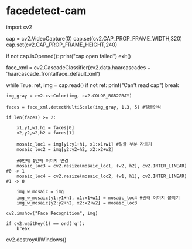 # facedetect-cam
import cv2

cap = cv2.VideoCapture(0)
cap.set(cv2.CAP_PROP_FRAME_WIDTH,320)
cap.set(cv2.CAP_PROP_FRAME_HEIGHT,240)

if not cap.isOpened():
    print("cap open failed")
    exit()

face_xml = cv2.CascadeClassifier(cv2.data.haarcascades + 'haarcascade_frontalface_default.xml')

while True:
    ret, img = cap.read()
    if not ret:
        print("Can't read cap")
        break

    img_gray = cv2.cvtColor(img, cv2.COLOR_BGR2GRAY)

    faces = face_xml.detectMultiScale(img_gray, 1.3, 5) #얼굴인식

    if len(faces) >= 2:
        
        x1,y1,w1,h1 = faces[0]
        x2,y2,w2,h2 = faces[1]

        mosaic_loc1 = img[y1:y1+h1, x1:x1+w1] #얼굴 부분 자르기
        mosaic_loc2 = img[y2:y2+h2, x2:x2+w2]
        
        #0번째 1번째 이미지 변경
        mosaic_loc3 = cv2.resize(mosaic_loc1, (w2, h2), cv2.INTER_LINEAR) #0 -> 1
        mosaic_loc4 = cv2.resize(mosaic_loc2, (w1, h1), cv2.INTER_LINEAR) #1 -> 0
        
        img_w_mosaic = img
        img_w_mosaic[y1:y1+h1, x1:x1+w1] = mosaic_loc4 #원래 이미지 붙이기
        img_w_mosaic[y2:y2+h2, x2:x2+w2] = mosaic_loc3

    cv2.imshow("Face Recognition", img)

    if cv2.waitKey(1) == ord('q'):
        break

cv2.destroyAllWindows()
